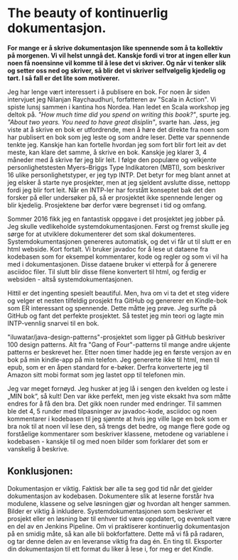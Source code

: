 ﻿# The beauty of kontinuerlig dokumentasjon.
**For mange er å skrive dokumentasjon like spennende som å ta kollektiv på morgenen. Vi vil helst unngå det. Kanskje fordi vi tror at ingen eller kun noen få noensinne vil komme til å lese det vi skriver. Og når vi tenker slik og setter oss ned og skriver, så blir det vi skriver selfvølgelig kjedelig og tørt. I så fall er det lite som motiverer.**

Jeg har lenge vært interessert i å publisere en bok. For noen år siden intervjuet jeg Nilanjan Raychaudhuri, forfatteren av "Scala in Action". Vi spiste lunsj sammen i kantina hos Nordea. Han ledet en Scala workshop jeg deltok på. *"How much time did you spend on writing this book?"*, spurte jeg. *"About two years. You need to have great disiplin"*, svarte han. Jøss, jeg viste at å skrive en bok er utfordrende, men å høre det direkte fra noen som har publisert en bok som jeg leste og som andre leser. Dette var spennende tenkte jeg. Kanskje han kan fortelle hvordan jeg som fort blir fort leit av det meste, kan klare det samme, å skrive en bok. Kanskje jeg klarer 3, 4 måneder med å skrive før jeg blir leit. I følge den populære og velkjente personlighetstesten Myers–Briggs Type Indikatoren (MBTI), som beskriver 16 ulike personlighetstyper, er jeg typ INTP. Det betyr for meg blant annet at jeg elsker å starte nye prosjekter, men at jeg sjeldent avslutte disse, nettopp fordi jeg blir fort leit. Når en INTP-ler har forstått konseptet bak det den forsker på eller undersøker på, så er prosjektet ikke spennende lenger og blir kjedelig. Prosjektene bør derfor være begrenset i tid og omfang.

Sommer 2016 fikk jeg en fantastisk oppgave i det prosjektet jeg jobber på. Jeg skulle vedlikeholde systemdokumentasjonen. Først og fremst skulle jeg sørge for at utviklere dokumenterer det som skal dokumenteres. Systemdokumentasjonen genereres automatisk, og det vi får ut til slutt er en html webside. Kort fortalt. Vi bruker javadoc for å lese ut dataene fra kodebasen som for eksempel kommentarer, kode og regler og som vi vil ha med i dokumentasjonen. Disse dataene bruker vi etterpå for å generere asciidoc filer. Til slutt blir disse filene konvertert til html, og ferdig er websiden - altså systemdokumentasjonen.

Hittil er det ingenting spesielt beautiful. Men, hva om vi ta det et steg videre og velger et nesten tilfeldig prosjekt fra GitHub og genererer en Kindle-bok som ER interessant og spennende. Dette måtte jeg prøve. Jeg surfte på GitHub og fant det perfekte prosjektet. Så testet jeg min teori og lagte min INTP-vennlig snarvei til en bok. 

"iluwatar/java-design-patterns"-prosjektet som ligger på GitHub beskriver 100 design patterns. Alt fra "Gang of Four"-patterns til mange andre ukjente patterns er beskrevet her. Etter noen timer hadde jeg en første versjon av en bok på min kindle-app på min telefon. Jeg genererte ikke til html, men til epub, som er en åpen standard for e-bøker. Derfra konverterte jeg til Amazon sitt mobi format som jeg lastet opp til telefonen min. 

Jeg var meget fornøyd. Jeg husker at jeg lå i sengen den kvelden og leste i „MIN bok“, så kult! Den var ikke perfekt, men jeg viste eksakt hva som måtte endres for å få den bra. Det gikk noen runder med endringer. Til sammen ble det 4, 5 runder med tilpasninger av javadoc-kode, asciidoc og noen kommentarer i kodebasen til jeg sjønnte at hvis jeg ville lage en bok som er bra nok til at noen vil lese den, så trengs det bedre, og mange flere gode og forståelige kommentarer som beskriver klassene, metodene og variablene i kodebasen - kanskje til og med noen bilder som forklarer det som er vanskelig å beskrive.

## Konklusjonen:
Dokumentasjon er viktig. Faktisk bør alle ta seg god tid når det gjelder dokumentasjon av kodebasen. Dokumentere slik at leserne forstår hva modulene, klassene og selve løsningen gjør og hvordan alt henger sammen. Bilder er viktig å inkludere. Systemdokumentasjonen som beskriver et prosjekt eller en løsning bør til enhver tid være oppdatert, og eventuelt være en del av en Jenkins Pipeline. Om vi praktiserer kontinuerlig dokumentasjon på en smidig måte, så kan alle bli bokforfattere. Dette må vi få på radaren, og tar denne delen av en leveranse viktig fra dag én. En ting til. Eksporter din dokumentasjon til ett format du liker å lese i, for meg er det Kindle.
